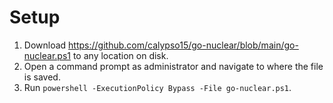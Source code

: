 # Setup
1. Download https://github.com/calypso15/go-nuclear/blob/main/go-nuclear.ps1 to any location on disk.
2. Open a command prompt as administrator and navigate to where the file is saved.
3. Run `powershell -ExecutionPolicy Bypass -File go-nuclear.ps1`.
